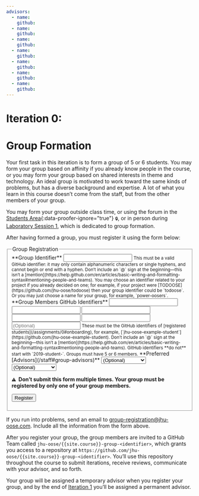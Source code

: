```yaml
---
advisors:
  - name: 
    github: 
  - name: 
    github: 
  - name: 
    github: 
  - name: 
    github: 
  - name: 
    github: 
  - name: 
    github: 
  - name: 
    github: 
---
```


# Iteration 0: 

# Group Formation

Your first task in this iteration is to form a group of 5 or 6 students. You may form your group based on affinity if you already know people in the course, or you may form your group based on shared interests in theme and technology. An ideal group is motivated to work toward the same kinds of problems, but has a diverse background and expertise. A lot of what you learn in this course doesn’t come from the staff, but from the other members of your group.

You may form your group outside class time, or using the forum in the [Students Area](https://github.com/jhu-oose/{{site.course}}-students){:data-proofer-ignore="true"} <small title="You must be a registered student logged into GitHub to see this.">🔒</small>, or in person during [Laboratory Session 1](/group-projects#laboratory-sessions), which is dedicated to group formation.

After having formed a group, you must register it using the form below:

<form method="POST" action="https://roboose.herokuapp.com/roboose/groups">
<fieldset markdown="1">

<legend>Group Registration</legend>

<label>
**Group Identifier**  
<input type="text" name="identifier" required pattern="[A-Za-z0-9][A-Za-z0-9-]*[A-Za-z0-9]">  
</label>
<small>
This must be a valid GitHub identifier: it may only contain alphanumeric characters or single hyphens, and cannot begin or end with a hyphen.  
Don’t include an `@` sign at the beginning—this isn’t a [mention](https://help.github.com/en/articles/basic-writing-and-formatting-syntax#mentioning-people-and-teams).  
You may choose an identifier related to your project if you already decided on one; for example, if your project were [TODOOSE](https://github.com/jhu-oose/todoose) then your group identifier could be `todoose`. Or you may just choose a name for your group, for example, `power-oosers`.
</small>

<label>
**Group Members GitHub Identifiers**  
<input type="text" name="members[]" required pattern="[A-Za-z0-9][A-Za-z0-9-]*[A-Za-z0-9]">  
</label>
<input type="text" name="members[]" required pattern="[A-Za-z0-9][A-Za-z0-9-]*[A-Za-z0-9]">  
<input type="text" name="members[]" required pattern="[A-Za-z0-9][A-Za-z0-9-]*[A-Za-z0-9]">  
<input type="text" name="members[]" pattern="[A-Za-z0-9][A-Za-z0-9-]*[A-Za-z0-9]">  
<input type="text" name="members[]" pattern="[A-Za-z0-9][A-Za-z0-9-]*[A-Za-z0-9]">  
<input type="text" name="members[]" placeholder="(Optional)" pattern="[A-Za-z0-9][A-Za-z0-9-]*[A-Za-z0-9]">  
<small>
These must be the GitHub identifiers of [registered students](/assignments/0#onboarding), for example, [`jhu-oose-example-student`](https://github.com/jhu-oose-example-student).  
Don’t include an `@` sign at the beginning—this isn’t a [mention](https://help.github.com/en/articles/basic-writing-and-formatting-syntax#mentioning-people-and-teams).  
GitHub identifiers **do not** start with `2019-student-`.  
Groups must have 5 or 6 members.  
</small>

<label>
**Preferred [Advisors](/staff#group-advisors)**  
<select name="advisors[]">
<option value="">(Optional)</option>
{%- for advisor in page.advisors -%}
<option value="{{advisor.github}}">{{advisor.name}}</option>
{%- endfor -%}
</select>
</label>  
<select name="advisors[]">
<option value="">(Optional)</option>
{%- for advisor in page.advisors -%}
<option value="{{advisor.github}}">{{advisor.name}}</option>
{%- endfor -%}
</select>

**<small>⚠️</small>  Don’t submit this form multiple times. Your group must be registered by only one of your group members.**

<button>Register</button>

</fieldset>
</form>

If you run into problems, send an email to <group-registration@jhu-oose.com>. Include all the information from the form above.

After you register your group, the group members are invited to a GitHub Team called `jhu-oose/{{site.course}}-group-<identifier>`, which grants you access to a repository at `https://github.com/jhu-oose/{{site.course}}-group-<identifier>`. You’ll use this repository throughout the course to submit iterations, receive reviews, communicate with your advisor, and so forth.

Your group will be assigned a temporary advisor when you register your group, and by the end of [Iteration 1](/iterations/1) you’ll be assigned a permanent advisor.
